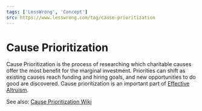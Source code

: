 ```yaml
---
tags: ['LessWrong', 'Concept']
src: https://www.lesswrong.com/tag/cause-prioritization
---
```


# Cause Prioritization
Cause Prioritization is the process of researching which charitable causes offer the most benefit for the marginal investment. Priorities can shift as existing causes reach funding and hiring goals, and new opportunities to do good are discovered. Cause prioritization is an important part of [Effective Altruism](http://lesswrong.com/tag/effective-altruism).

See also: [Cause Prioritization Wiki](https://causeprioritization.org/)

